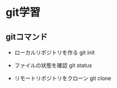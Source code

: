 # git学習

## gitコマンド

- ローカルリポジトリを作る
git init

- ファイルの状態を確認
git status

- リモートリポジトリをクローン
git clone <repo>

